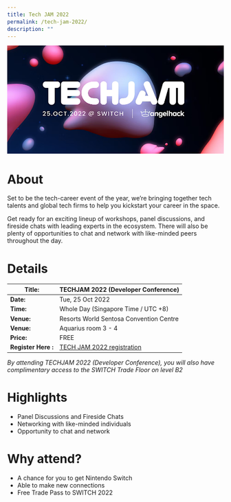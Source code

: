 ```yaml
---
title: Tech JAM 2022
permalink: /tech-jam-2022/
description: ""
---
```

![Tech Jam 2022 at SWITCH](/images/Tech%20Jam.png)
# About
Set to be the tech-career event of the year, we’re bringing together tech talents and global tech firms to help you kickstart your career in the space.

Get ready for an exciting lineup of workshops, panel discussions, and fireside chats with leading experts in the ecosystem. There will also be plenty of opportunities to chat and network with like-minded peers throughout the day.

# Details

| **Title:** |**TECHJAM 2022 (Developer Conference)** |
| -------- | -------- |
|**Date:** | Tue, 25 Oct 2022 |
| **Time:** | Whole Day (Singapore Time / UTC +8) |
|**Venue:** | Resorts World Sentosa Convention Centre |
|**Venue:** | Aquarius room 3 - 4 |
|**Price:** | FREE |
|**Register Here :** | [TECH JAM 2022 registration](https://www.eventbrite.com/e/techjam-2022-tickets-420043079157) |

*By attending TECHJAM 2022 (Developer Conference), you will also have complimentary access to the SWITCH Trade Floor on level B2*

# Highlights
* Panel Discussions and Fireside Chats
* Networking with like-minded individuals
* Opportunity to chat and network 

# Why attend?
* A chance for you to get Nintendo Switch 
* Able to make new connections 
* Free Trade Pass to SWITCH 2022